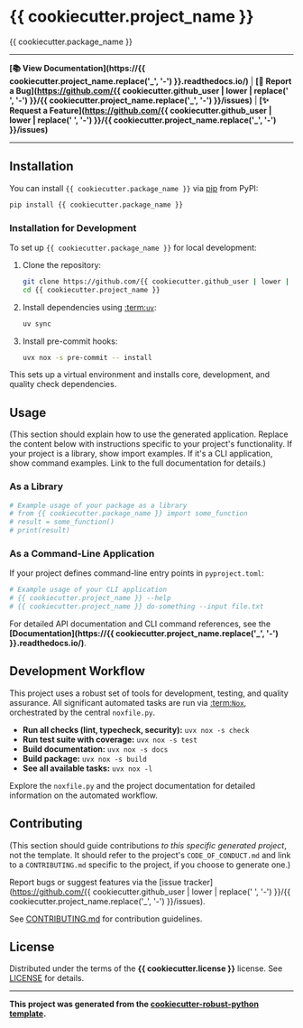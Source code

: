 # {{ cookiecutter.project_name }}

{{ cookiecutter.package_name }}

---

**[📚 View Documentation](https://{{ cookiecutter.project_name.replace('_', '-') }}.readthedocs.io/)** | **[🐛 Report a Bug](https://github.com/{{ cookiecutter.github_user | lower | replace(' ', '-') }}/{{ cookiecutter.project_name.replace('_', '-') }}/issues)** | **[✨ Request a Feature](https://github.com/{{ cookiecutter.github_user | lower | replace(' ', '-') }}/{{ cookiecutter.project_name.replace('_', '-') }}/issues)**

---

## Installation

You can install `{{ cookiecutter.package_name }}` via [pip](pip-documentation) from PyPI:

```bash
pip install {{ cookiecutter.package_name }}
```

### Installation for Development

To set up `{{ cookiecutter.package_name }}` for local development:

1.  Clone the repository:
    ```bash
    git clone https://github.com/{{ cookiecutter.github_user | lower | replace(' ', '-') }}/{{ cookiecutter.project_name.replace('_', '-') }}.git
    cd {{ cookiecutter.project_name }}
    ```
2.  Install dependencies using [:term:`uv`](uv-documentation):
    ```bash
    uv sync
    ```
3.  Install pre-commit hooks:
    ```bash
    uvx nox -s pre-commit -- install
    ```

This sets up a virtual environment and installs core, development, and quality check dependencies.

## Usage

(This section should explain how to use the generated application. Replace the content below with instructions specific to your project's functionality. If your project is a library, show import examples. If it's a CLI application, show command examples. Link to the full documentation for details.)

### As a Library

```python
# Example usage of your package as a library
# from {{ cookiecutter.package_name }} import some_function
# result = some_function()
# print(result)
```

### As a Command-Line Application

If your project defines command-line entry points in `pyproject.toml`:

```bash
# Example usage of your CLI application
# {{ cookiecutter.project_name }} --help
# {{ cookiecutter.project_name }} do-something --input file.txt
```

For detailed API documentation and CLI command references, see the **[Documentation](https://{{ cookiecutter.project_name.replace('_', '-') }}.readthedocs.io/)**.

## Development Workflow

This project uses a robust set of tools for development, testing, and quality assurance. All significant automated tasks are run via [:term:`Nox`](nox-documentation), orchestrated by the central `noxfile.py`.

*   **Run all checks (lint, typecheck, security):** `uvx nox -s check`
*   **Run test suite with coverage:** `uvx nox -s test`
*   **Build documentation:** `uvx nox -s docs`
*   **Build package:** `uvx nox -s build`
*   **See all available tasks:** `uvx nox -l`

Explore the `noxfile.py` and the project documentation for detailed information on the automated workflow.

## Contributing

(This section should guide contributions *to this specific generated project*, not the template. It should refer to the project's `CODE_OF_CONDUCT.md` and link to a `CONTRIBUTING.md` specific to the project, if you choose to generate one.)

Report bugs or suggest features via the [issue tracker](https://github.com/{{ cookiecutter.github_user | lower | replace(' ', '-') }}/{{ cookiecutter.project_name.replace('_', '-') }}/issues).

See [CONTRIBUTING.md](#) for contribution guidelines.

## License

Distributed under the terms of the **{{ cookiecutter.license }}** license. See [LICENSE](LICENSE) for details.

---

**This project was generated from the [cookiecutter-robust-python template](https://github.com/56kyle/cookiecutter-robust-python).**

